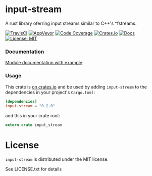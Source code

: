 input-stream
============
A rust library oferring input streams similar to C++'s \*fstreams.

[![TravisCI](https://travis-ci.org/adrian-budau/input-stream.svg?branch=master)](https://travis-ci.org/adrian-budau/input-stream)
[![AppVeyor](https://ci.appveyor.com/api/projects/status/7swfobx42jxyd4n2/branch/master?svg=true)](https://ci.appveyor.com/project/adrian-budau/input-stream)
[![Code Coverage](https://img.shields.io/codecov/c/github/adrian-budau/input-stream.svg)](https://codecov.io/gh/adrian-budau/input-stream)
[![Crates.io](https://img.shields.io/crates/v/input-stream.svg)](https://crates.io/crates/input-stream)
[![Docs](https://docs.rs/input-stream/badge.svg)](https://docs.rs/input-stream)
[![License: MIT](https://img.shields.io/badge/License-MIT-yellow.svg)](https://opensource.org/licenses/MIT)

### Documentation

[Module documentation with example](https://docs.rs/input-stream).

### Usage

This crate is [on crates.io](https://crates.io/crates/input-stream) and be used
by adding `input-stream` to the dependencies in your project's `Cargo.toml`:

```toml
[dependencies]
input-stream = "0.2.0"
```

and this in your crate root:
```rust
extern crate input_stream
```

# License

`input-stream` is distributed under the MIT license.

See LICENSE.txt for details
